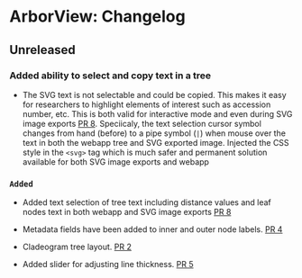 # ArborView: Changelog


## Unreleased

### Added ability to select and copy text in a tree

- The SVG text is not selectable and could be copied. This makes it easy for researchers to highlight elements of interest such as accession number, etc. This is both valid for interactive mode and even during SVG image exports [PR 8](https://github.com/phac-nml/ArborView/pull/8). Speciicaly, the text selection cursor symbol changes from hand (before) to a pipe symbol (`|`) when mouse over the text in both the webapp tree and SVG exported image. Injected the CSS style in the `<svg>` tag which is much safer and permanent solution available for both SVG image exports and webapp

### `Added`
- Added text selection of tree text including distance values and leaf nodes text in both webapp and SVG image exports [PR 8](https://github.com/phac-nml/ArborView/pull/8)
- Metadata fields have been added to inner and outer node labels. [PR 4](https://github.com/phac-nml/ArborView/pull/3)

- Cladeogram tree layout. [PR 2](https://github.com/phac-nml/ArborView/pull/2)

- Added slider for adjusting line thickness. [PR 5](https://github.com/phac-nml/ArborView/pull/5)
